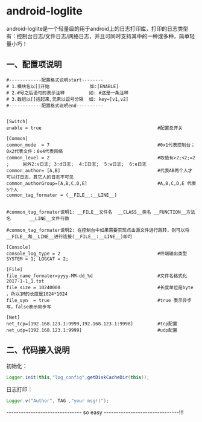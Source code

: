 # android-loglite

android-loglite是一个轻量级的用于android上的日志打印库，打印的日志类型有：控制台日志/文件日志/网络日志，并且可同时支持其中的一种或多种，简单轻量小巧！

## 一、配置项说明

    #------------配置格式说明start--------
    # 1.模块名以[]开始               如:[ENABLE]
    # 2.#号之后语句的表示注释         如: #这是一条注释
    # 3.数组以[]括起来,元素以逗号分隔  如: key=[v1,v2]
    #------------配置格式说明end----------
    
    
    [Switch]
    enable = true                                           #配置总开关
    
    [Common]
    common_mode  = 7                                        #0x1代表控制台；0x2代表文件；0x4代表网络
    common_level = 2                                        #取值有>2;<2;=2 ;     另外2:v日志; 3:d日志;  4:I日志;  5:w日志;  6:e日志
    common_author= [A,B]                                    #代表AB两个人才可以打日志，其它人的日志不可见
    common_authorGroup=[A,B,C,D,E]                          #A,B,C,D,E 代表5个人
    common_tag_formater = (__FILE__:__LINE__)
    
                                                            #common_tag_formater说明1: __FILE__文件名  __CLASS__类名 __FUNCTION__方法名       __LINE__文件行数
                                                            #common_tag_formater说明2: 在控制台中如果需要实现点击源文件进行跳转，则可以将          __FILE__和__LINE__进行连接(__FILE__:__LINE__)即可
    
    [Console]
    console_log_type = 2                                    #终端输出类型    SYSTEM = 1; LOGCAT = 2;
    
    [File]
    file_name_formater=yyyy-MM-dd_%d                        #文件名格式化2017-1-1_1.txt
    file_size = 10240000                                    #长度单位是byte ，所以1M的长度是1024*1024
    file_syn  = true                                        #true 表示异步写，false表示同步写
    
    [Net]
    net_tcp=[192.168.123.1:9999,192.168.123.1:9998]         #tcp配置
    net_udp=[192.168.123.1:9999]                            #udp配置
        
## 二、代码接入说明

初始化：
```java
Logger.init(this,"log_config",getDiskCacheDir(this));
```
日志打印：
 ```java
Logger.v("Author", TAG ,"your msg!)");
```

------------------------------- so easy -------------------------------!!!
    
    
    

